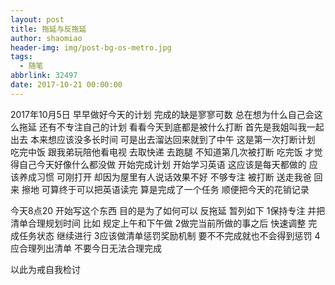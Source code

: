```yaml
---
layout: post
title: 拖延与反拖延
author: shaomiao
header-img: img/post-bg-os-metro.jpg
tags:
  - 随笔
abbrlink: 32497
date: 2017-10-21 00:00:00
---
```

2017年10月5日
早早做好今天的计划 完成的缺是寥寥可数 总在想为什么自己会这么拖延 还有不专注自己的计划 看看今天到底都是被什么打断 
首先是我姐叫我一起出去 本来想应该没多长时间 可是出去溜达回来就到了中午 这是第一次打断计划
吃完中饭
跟我弟玩陪他看电视 去取快递 去跑腿 不知道第几次被打断
吃完饭 才觉得自己今天好像什么都没做 开始完成计划 开始学习英语 这应该是每天都做的  应该养成习惯 可刚打开 却因为屋里有人说话效果不好 不够专注 被打断
送走我爸 回来 擦地 可算终于可以把英语读完 算是完成了一个任务
顺便把今天的花销记录 

今天8点20 开始写这个东西 目的是为了如何可以 反拖延 暂列如下
1保持专注 并把清单合理规划时间 比如 规定上午和下午做
2做完当前所做的事之后 快速调整 完成任务状态 继续进行
3应该做清单惩罚奖励机制 要不不完成就也不会得到惩罚
4应合理列出清单 不要今日无法合理完成

以此为戒自我检讨
